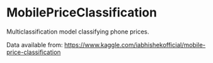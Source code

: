# MobilePriceClassification
Multiclassification model classifying phone prices.

Data available from: 
https://www.kaggle.com/iabhishekofficial/mobile-price-classification
